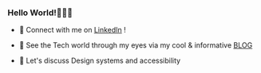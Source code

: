 ### Hello World!🙋🏿‍♀️

- 📲 Connect with me on [LinkedIn](https://www.linkedin.com/in/dorothy-john-software-engineer/) !

- 📓 See the Tech world through my eyes via my cool & informative [BLOG](https://medium.com/@dorothyy.john)  

- 💬 Let's discuss Design systems and accessibility
